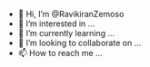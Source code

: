 - 👋 Hi, I’m @RavikiranZemoso
- 👀 I’m interested in ...
- 🌱 I’m currently learning ...
- 💞️ I’m looking to collaborate on ...
- 📫 How to reach me ...

<!---
RavikiranZemoso/RavikiranZemoso is a ✨ special ✨ repository because its `README.md` (this file) appears on your GitHub profile.
You can click the Preview link to take a look at your changes.
--->
